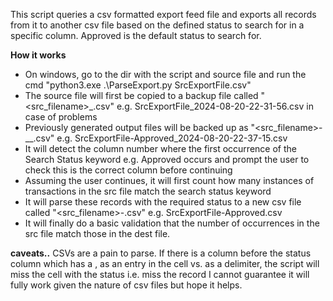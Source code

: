 This script queries a csv formatted export feed file and exports all records from it to another csv file based on the defined status to search for in a specific column. Approved is the default status to search for.

**How it works**
- On windows, go to the dir with the script and source file and run the cmd "python3.exe .\ParseExport.py SrcExportFile.csv"
- The source file will first be copied to a backup file called  "<src_filename>_<TIMESTAMP>.csv" e.g. SrcExportFile_2024-08-20-22-31-56.csv in case of problems
- Previously generated output files will be backed up as "<src_filename>-<Status>__<TIMESTAMP>.csv" e.g. SrcExportFile-Approved_2024-08-20-22-37-15.csv
- It will detect the column number where the first occurrence of the Search Status keyword e.g. Approved occurs and prompt the user to check this is the correct column before continuing
- Assuming the user continues, it will first count how many instances of transactions in the src file match the search status keyword
- It will parse these records with the required status to a new csv file called "<src_filename>-<Status>.csv" e.g. SrcExportFile-Approved.csv
- It will finally do a basic validation that the number of occurrences in the src file match those in the dest file.

**caveats..**
CSVs are a pain to parse. If there is a column before the status column which has a , as an entry in the cell vs. as a delimiter, the script will miss the cell with the status i.e. miss the record
I cannot guarantee it will fully work given the nature of csv files but hope it helps.
